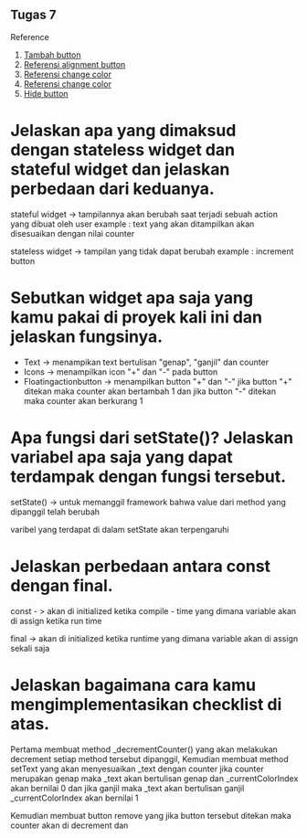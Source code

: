 ## Tugas 7

Reference 
1. [Tambah button](https://www.fluttercampus.com/guide/19/how-to-add-multiple-floating-action-buttons-in-one-screen-flutter-app/)
2. [Referensi alignment button](https://stackoverflow.com/questions/72152176/how-to-put-buttons-on-two-ends-of-screen-in-flutter)
3. [Referensi change color](https://programmingwithswift.com/change-button-color-on-press-with-flutter/)
4. [Referensi change color](https://www.flutterbeads.com/change-text-color-in-flutter/#:~:text=its%20color%20parameter.-,Steps,the%20color%20of%20your%20choice.)
5. [Hide button](https://stackoverflow.com/questions/44489804/how-to-show-hide-widgets-programmatically-in-flutter)

 # Jelaskan apa yang dimaksud dengan stateless widget dan stateful widget dan jelaskan perbedaan dari keduanya.
  
  stateful widget -> tampilannya akan berubah saat terjadi sebuah action yang dibuat oleh user 
  example : text yang akan ditampilkan akan disesuaikan dengan nilai counter

  stateless widget -> tampilan yang tidak dapat berubah 
  example : increment button

 # Sebutkan widget apa saja yang kamu pakai di proyek kali ini dan jelaskan fungsinya.

 - Text -> menampikan text bertulisan "genap", "ganjil" dan counter 
 - Icons -> menampilkan icon "+" dan "-" pada button
 - Floatingactionbutton -> menampilkan button "+" dan "-" jika button "+"  ditekan maka counter akan bertambah 1 dan jika button "-" ditekan maka counter akan berkurang 1

 # Apa fungsi dari setState()? Jelaskan variabel apa saja yang dapat terdampak dengan fungsi tersebut.
 setState() -> untuk memanggil framework bahwa value dari method yang dipanggil telah berubah

 varibel yang terdapat di dalam setState akan terpengaruhi 

 # Jelaskan perbedaan antara const dengan final.

 const - > akan di initialized ketika compile - time  yang dimana variable akan di assign ketika run time

 final -> akan di initialized ketika runtime yang dimana variable akan di assign sekali saja


 # Jelaskan bagaimana cara kamu mengimplementasikan checklist di atas.

 Pertama membuat method _decrementCounter() yang akan melakukan decrement setiap method tersebut dipanggil, Kemudian membuat method setText yang akan menyesuaikan _text dengan counter jika counter merupakan genap maka _text akan bertulisan genap dan _currentColorIndex akan bernilai 0 dan jika ganjil maka _text akan bertulisan ganjil _currentColorIndex akan bernilai 1

 Kemudian membuat button remove yang jika button tersebut ditekan maka counter akan di decrement dan 